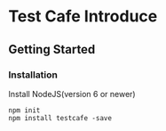 # Test Cafe Introduce

## Getting Started

### Installation

Install NodeJS(version 6 or newer)

```JS
npm init
npm install testcafe -save
```

### 